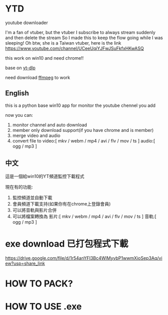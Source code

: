 # YTD
youtube downloader

I'm a fan of vtuber, but the vtuber I subscribe to always stream suddenly and then delete the stream
So I made this to keep the flow going while I was sleeping!
Oh btw, she is a Taiwan vtuber, here is the link
https://www.youtube.com/channel/UCeeUqiYJFwJSuFkfxHKwASQ

this work on win10 and need chrome!!

base on [yt-dlp](https://github.com/yt-dlp/yt-dlp)

need download [ffmpeg](https://github.com/BtbN/FFmpeg-Builds/releases/download/latest/ffmpeg-master-latest-win64-gpl.zip) to work

## English


this is a python base win10 app for monitor the youtube chennel you add

now you can:

1. monitor channel and auto download
2. member only download support(if you have chrome and is member)
3. merge video and audio
4. convert file to video:[ mkv / webm / mp4 / avi / flv / mov / ts ] audio:[ ogg / mp3 ]

## 中文


這是一個給win10的YT頻道監控下載程式

現在有的功能:

1. 監控頻道並自動下載
2. 會員頻道下載支持(如果你有在chrome上登錄會員)
3. 可以將音軌與影片合併
4. 可以將檔案轉換為 影片:[ mkv / webm / mp4 / avi / flv / mov / ts ] 音軌:[ ogg / mp3 ]

# exe download 已打包程式下載
 https://drive.google.com/file/d/1r54anYFI3Bc4WlMyvbP1wwmXioSep3Aq/view?usp=share_link
# HOW TO PACK?

# HOW TO USE .exe


